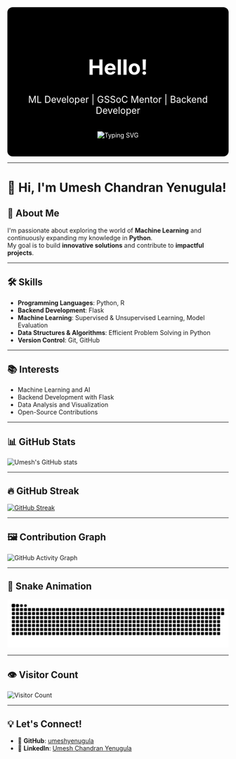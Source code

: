 <!-- Centered Welcome Section with Typing Animation -->
<div align="center" style="background-color:#000; color:#fff; padding:40px 20px; border-radius:12px;">
  <h1 style="font-size:3rem;">Hello!</h1>
  <h2 style="margin-top:10px; font-weight:400;">
    ML Developer | GSSoC Mentor | Backend Developer
  </h2>
  <br/>
  <img src="https://readme-typing-svg.herokuapp.com?font=Fira+Code&size=35&duration=3000&pause=500&color=%23888888&center=true&vCenter=true&width=700&lines=Welcome+to+my+profile!;Exploring+ML+and+Backend+Tech;Passionate+Open+Source+Contributor" alt="Typing SVG" />
</div>

---

# 👋 Hi, I'm Umesh Chandran Yenugula!

## 🚀 About Me
I'm passionate about exploring the world of **Machine Learning** and continuously expanding my knowledge in **Python**.  
My goal is to build **innovative solutions** and contribute to **impactful projects**.

---

## 🛠️ Skills

- **Programming Languages**: Python, R  
- **Backend Development**: Flask  
- **Machine Learning**: Supervised & Unsupervised Learning, Model Evaluation  
- **Data Structures & Algorithms**: Efficient Problem Solving in Python  
- **Version Control**: Git, GitHub

---

## 📚 Interests

- Machine Learning and AI  
- Backend Development with Flask  
- Data Analysis and Visualization  
- Open-Source Contributions

---

## 📊 GitHub Stats

![Umesh's GitHub stats](https://github-readme-stats.vercel.app/api?username=umeshyenugula&show_icons=true&theme=radical)

---

## 🔥 GitHub Streak

[![GitHub Streak](https://streak-stats.demolab.com?user=umeshyenugula&theme=tokyonight)](https://git.io/streak-stats)

---

## 🖼️ Contribution Graph

![GitHub Activity Graph](https://github-readme-activity-graph.vercel.app/graph?username=umeshyenugula&theme=github-compact)

---

## 🐍 Snake Animation

![Snake animation](https://github.com/umeshyenugula/umeshyenugula/blob/output/github-contribution-grid-snake.svg)

---

## 👁️ Visitor Count

![Visitor Count](https://komarev.com/ghpvc/?username=umeshyenugula&color=brightgreen)

---

## 💡 Let's Connect!

- 🔗 **GitHub**: [umeshyenugula](https://github.com/umeshyenugula)  
- 🔗 **LinkedIn**: [Umesh Chandran Yenugula](https://www.linkedin.com/in/umesh-chandran-yenugula-0a2576317)

<!---
umeshyenugula/umeshyenugula is a ✨ special ✨ repository because its `README.md` (this file) appears on your GitHub profile.
You can click the Preview link to take a look at your changes.
--->